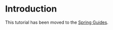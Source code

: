 # Introduction

This tutorial has been moved to the [Spring Guides](https://spring.io/guides/tutorials/spring-boot-kotlin/).